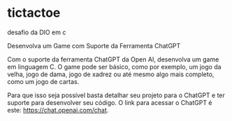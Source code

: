 # tictactoe
desafio da DIO em c

Desenvolva um Game com Suporte da Ferramenta ChatGPT


Com o suporte da ferramenta ChatGPT da Open AI, desenvolva um game em linguagem C. O game pode ser básico, como por exemplo, um jogo da velha, jogo de dama, jogo de xadrez ou até mesmo algo mais completo, como um jogo de cartas.


Para que isso seja possível basta detalhar seu projeto para o ChatGPT e ter suporte para desenvolver seu código. O link para acessar o ChatGPT é este: https://chat.openai.com/chat.
